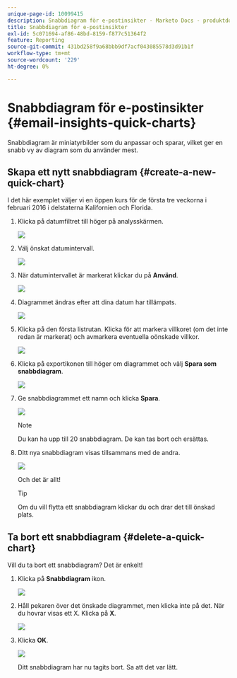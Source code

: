 ```yaml
---
unique-page-id: 10099415
description: Snabbdiagram för e-postinsikter - Marketo Docs - produktdokumentation
title: Snabbdiagram för e-postinsikter
exl-id: 5c071694-af86-48bd-8159-f877c51364f2
feature: Reporting
source-git-commit: 431bd258f9a68bbb9df7acf043085578d3d91b1f
workflow-type: tm+mt
source-wordcount: '229'
ht-degree: 0%

---
```


# Snabbdiagram för e-postinsikter {#email-insights-quick-charts}

Snabbdiagram är miniatyrbilder som du anpassar och sparar, vilket ger en snabb vy av diagram som du använder mest.

## Skapa ett nytt snabbdiagram {#create-a-new-quick-chart}

I det här exemplet väljer vi en öppen kurs för de första tre veckorna i februari 2016 i delstaterna Kalifornien och Florida.

1. Klicka på datumfiltret till höger på analysskärmen.

   ![](assets/one-1.png)

1. Välj önskat datumintervall.

   ![](assets/two-2.png)

1. När datumintervallet är markerat klickar du på **Använd**.

   ![](assets/three-2.png)

1. Diagrammet ändras efter att dina datum har tillämpats.

   ![](assets/four.png)

1. Klicka på den första listrutan. Klicka för att markera villkoret (om det inte redan är markerat) och avmarkera eventuella oönskade villkor.

   ![](assets/5.png)

1. Klicka på exportikonen till höger om diagrammet och välj **Spara som snabbdiagram**.

   ![](assets/six.png)

1. Ge snabbdiagrammet ett namn och klicka **Spara**.

   ![](assets/seven.png)

   >[!NOTE]
   >
   >Du kan ha upp till 20 snabbdiagram. De kan tas bort och ersättas.

1. Ditt nya snabbdiagram visas tillsammans med de andra.

   ![](assets/8.png)

   Och det är allt!

   >[!TIP]
   >
   >Om du vill flytta ett snabbdiagram klickar du och drar det till önskad plats.

## Ta bort ett snabbdiagram {#delete-a-quick-chart}

Vill du ta bort ett snabbdiagram? Det är enkelt!

1. Klicka på **Snabbdiagram** ikon.

   ![](assets/nine.png)

1. Håll pekaren över det önskade diagrammet, men klicka inte på det. När du hovrar visas ett X. Klicka på **X**.

   ![](assets/ten.png)

1. Klicka **OK**.

   ![](assets/eleven.png)

   Ditt snabbdiagram har nu tagits bort. Sa att det var lätt.
